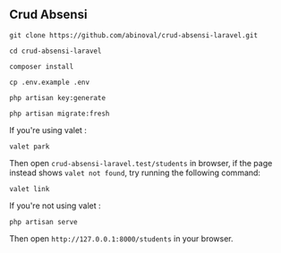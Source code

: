 ## Crud Absensi

```
git clone https://github.com/abinoval/crud-absensi-laravel.git
```

```
cd crud-absensi-laravel
```

```
composer install
```

```
cp .env.example .env
```

```
php artisan key:generate
```

```
php artisan migrate:fresh
```
If you're using valet :
```
valet park
```
Then open `crud-absensi-laravel.test/students` in browser, if the page instead shows `valet not found`, try running the following command:
```
valet link
```
If you're not using valet :
```
php artisan serve
```
Then open `http://127.0.0.1:8000/students` in your browser.
